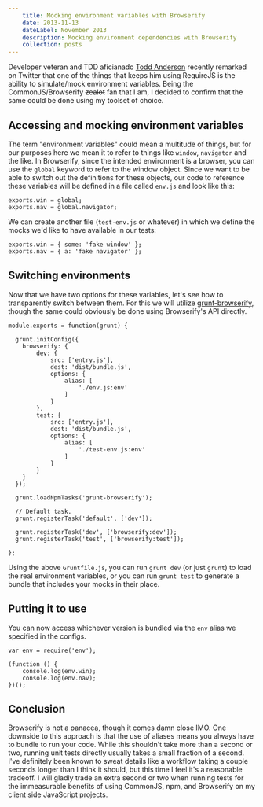 ```yaml
---
	title: Mocking environment variables with Browserify
	date: 2013-11-13
	dateLabel: November 2013
	description: Mocking environment dependencies with Browserify
	collection: posts
---
```


Developer veteran and TDD aficianado [Todd Anderson](http://custardbelly.com/) recently remarked on Twitter that one of the things that keeps him using RequireJS is the ability to simulate/mock environment variables. Being the CommonJS/Browserify ~~zealot~~ fan that I am, I decided to confirm that the same could be done using my toolset of choice.

## Accessing and mocking environment variables

The term "environment variables" could mean a multitude of things, but for our purposes here we mean it to refer to things like `window`, `navigator` and the like. In Browserify, since the intended environment is a browser, you can use the `global` keyword to refer to the window object. Since we want to be able to switch out the definitions for these objects, our code to reference these variables will be defined in a file called `env.js` and look like this:

```
exports.win = global;
exports.nav = global.navigator;
```

We can create another file (`test-env.js` or whatever) in which we define the mocks we'd like to have available in our tests:

```
exports.win = { some: 'fake window' };
exports.nav = { a: 'fake navigator' };
```

## Switching environments

Now that we have two options for these variables, let's see how to transparently switch between them. For this we will utilize [grunt-browserify](https://github.com/jmreidy/grunt-browserify/), though the same could obviously be done using Browserify's API directly.

```
module.exports = function(grunt) {

  grunt.initConfig({
    browserify: {
	    dev: {
		    src: ['entry.js'],
		    dest: 'dist/bundle.js',
		    options: {
			    alias: [
				    './env.js:env'
			    ]
		    }
	    },
	    test: {
		    src: ['entry.js'],
		    dest: 'dist/bundle.js',
		    options: {
			    alias: [
				    './test-env.js:env'
			    ]
		    }
	    }
    }
  });

  grunt.loadNpmTasks('grunt-browserify');

  // Default task.
  grunt.registerTask('default', ['dev']);

  grunt.registerTask('dev', ['browserify:dev']);
  grunt.registerTask('test', ['browserify:test']);

};
```

Using the above `Gruntfile.js`, you can run `grunt dev` (or just `grunt`) to load the real environment variables, or you can run `grunt test` to generate a bundle that includes your mocks in their place.

## Putting it to use

You can now access whichever version is bundled via the `env` alias we specified in the configs.

```
var env = require('env');

(function () {
	console.log(env.win);
	console.log(env.nav);
})();
```

## Conclusion

Browserify is not a panacea, though it comes damn close IMO. One downside to this approach is that the use of aliases means you always have to bundle to run your code. While this shouldn't take more than a second or two, running unit tests directly usually takes a small fraction of a second. I've definitely been known to sweat details like a workflow taking a couple seconds longer than I think it should, but this time I feel it's a reasonable tradeoff. I will gladly trade an extra second or two when running tests for the immeasurable benefits of using CommonJS, npm, and Browserify on my client side JavaScript projects.
